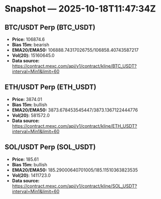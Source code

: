 # Snapshot — 2025-10-18T11:47:34Z

## BTC/USDT Perp (BTC_USDT)
- **Price:** 106874.6
- **Bias 15m:** bearish
- **EMA20/EMA50:** 106888.74317026755/106858.40743587217
- **Vol(20):** 15160645.0
- **Data source:** https://contract.mexc.com/api/v1/contract/kline/BTC_USDT?interval=Min1&limit=60

## ETH/USDT Perp (ETH_USDT)
- **Price:** 3874.01
- **Bias 15m:** bullish
- **EMA20/EMA50:** 3873.678453545447/3873.1367122444776
- **Vol(20):** 581572.0
- **Data source:** https://contract.mexc.com/api/v1/contract/kline/ETH_USDT?interval=Min1&limit=60

## SOL/USDT Perp (SOL_USDT)
- **Price:** 185.61
- **Bias 15m:** bullish
- **EMA20/EMA50:** 185.29000640701005/185.11510363823535
- **Vol(20):** 1411723.0
- **Data source:** https://contract.mexc.com/api/v1/contract/kline/SOL_USDT?interval=Min1&limit=60
